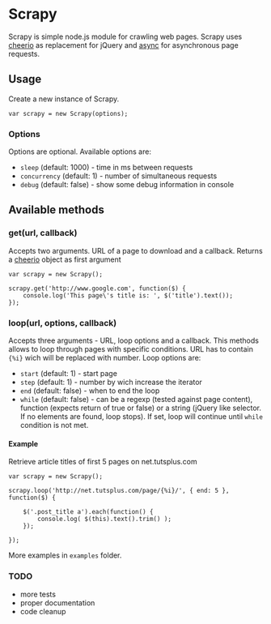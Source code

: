 # Scrapy

Scrapy is simple node.js module for crawling web pages. 
Scrapy uses [cheerio](https://github.com/MatthewMueller/cheerio) as replacement for jQuery 
and [async](https://github.com/caolan/async) for asynchronous page requests.

## Usage
Create a new instance of Scrapy. 

	var scrapy = new Scrapy(options);
	
### Options
Options are optional. Available options are:
- `sleep` (default: 1000) - time in ms between requests
- `concurrency` (default: 1) - number of simultaneous requests
- `debug` (default: false) - show some debug information in console


## Available methods

### get(url, callback)
Accepts two arguments. URL of a page to download and a callback. Returns a [cheerio](https://github.com/MatthewMueller/cheerio)
object as first argument

	var scrapy = new Scrapy();

	scrapy.get('http://www.google.com', function($) {
		console.log('This page\'s title is: ', $('title').text());
	});
	

### loop(url, options, callback)
Accepts three arguments - URL, loop options and a callback. 
This methods allows to loop through pages with specific conditions. URL has to contain `{%i}` wich will be replaced with number. Loop options are:
- `start` (default: 1) - start page
- `step` (default: 1) - number by wich increase the iterator
- `end` (default: false) - when to end the loop
- `while` (default: false) - can be a regexp (tested against page content), function (expects return of true or false) or a string (jQuery like selector. If no elements are found, loop stops). If set, loop will continue until `while` condition is not met. 

#### Example
Retrieve article titles of first 5 pages on net.tutsplus.com

	var scrapy = new Scrapy();
	
	scrapy.loop('http://net.tutsplus.com/page/{%i}/', { end: 5 }, function($) {

		$('.post_title a').each(function() {
			console.log( $(this).text().trim() );
		});

	});



More examples in `examples` folder.


### TODO
- more tests
- proper documentation
- code cleanup


